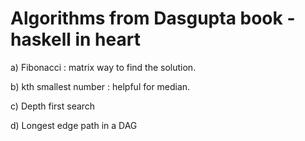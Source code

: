 # Algorithms from Dasgupta book - haskell in heart

a) Fibonacci : matrix way to find the solution.

b) kth smallest number : helpful for median.

c) Depth first search

d) Longest edge path in a DAG